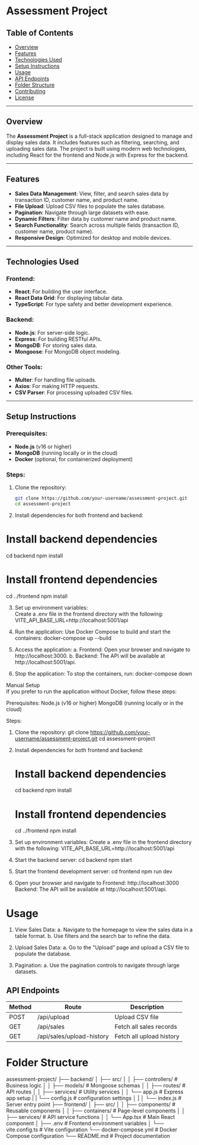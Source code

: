# Assessment Project

## Table of Contents

- [Overview](#overview)
- [Features](#features)
- [Technologies Used](#technologies-used)
- [Setup Instructions](#setup-instructions)
- [Usage](#usage)
- [API Endpoints](#api-endpoints)
- [Folder Structure](#folder-structure)
- [Contributing](#contributing)
- [License](#license)

---

## Overview

The **Assessment Project** is a full-stack application designed to manage and display sales data. It includes features such as filtering, searching, and uploading sales data. The project is built using modern web technologies, including React for the frontend and Node.js with Express for the backend.

---

## Features

- **Sales Data Management**: View, filter, and search sales data by transaction ID, customer name, and product name.
- **File Upload**: Upload CSV files to populate the sales database.
- **Pagination**: Navigate through large datasets with ease.
- **Dynamic Filters**: Filter data by customer name and product name.
- **Search Functionality**: Search across multiple fields (transaction ID, customer name, product name).
- **Responsive Design**: Optimized for desktop and mobile devices.

---

## Technologies Used

### Frontend:

- **React**: For building the user interface.
- **React Data Grid**: For displaying tabular data.
- **TypeScript**: For type safety and better development experience.

### Backend:

- **Node.js**: For server-side logic.
- **Express**: For building RESTful APIs.
- **MongoDB**: For storing sales data.
- **Mongoose**: For MongoDB object modeling.

### Other Tools:

- **Multer**: For handling file uploads.
- **Axios**: For making HTTP requests.
- **CSV Parser**: For processing uploaded CSV files.

---

## Setup Instructions

### Prerequisites:

- **Node.js** (v16 or higher)
- **MongoDB** (running locally or in the cloud)
- **Docker** (optional, for containerized deployment)

### Steps:

1. Clone the repository:
   ```bash
   git clone https://github.com/your-username/assessment-project.git
   cd assessment-project
   ```
2. Install dependencies for both frontend and backend:

# Install backend dependencies

cd backend
npm install

# Install frontend dependencies

cd ../frontend
npm install

3. Set up environment variables:  
    Create a .env file in the frontend directory with the following:
   VITE_API_BASE_URL=http://localhost:5001/api

4. Run the application:
   Use Docker Compose to build and start the containers:
   docker-compose up --build

5. Access the application:
   a. Frontend: Open your browser and navigate to http://localhost:3000.
   b. Backend: The API will be available at http://localhost:5001/api.

6. Stop the application:
   To stop the containers, run:
   docker-compose down

Manual Setup  
 If you prefer to run the application without Docker, follow these steps:

Prerequisites:
Node.js (v16 or higher)
MongoDB (running locally or in the cloud)

Steps:

1. Clone the repository:
   git clone https://github.com/your-username/assessment-project.git
   cd assessment-project
2. Install dependencies for both frontend and backend:

   # Install backend dependencies

   cd backend
   npm install

   # Install frontend dependencies

   cd ../frontend
   npm install

3. Set up environment variables:
   Create a .env file in the frontend directory with the following:
   VITE_API_BASE_URL=http://localhost:5001/api

4. Start the backend server:
   cd backend
   npm start
5. Start the frontend development server:
   cd frontend
   npm run dev

6. Open your browser and navigate to
   Frontend: http://localhost:3000
   Backend: The API will be available at http://localhost:5001/api.

# Usage

1.  View Sales Data:
    a. Navigate to the homepage to view the sales data in a table format.
    b. Use filters and the search bar to refine the data.

2.  Upload Sales Data:
    a. Go to the "Upload" page and upload a CSV file to populate the database.

3.  Pagination:
    a. Use the pagination controls to navigate through large datasets.

## API Endpoints

| Method | Route                     | Description              |
| ------ | ------------------------- | ------------------------ |
| POST   | /api/upload               | Upload CSV file          |
| GET    | /api/sales                | Fetch all sales records  |
| GET    | /api/sales/upload-history | Fetch all upload history |

# Folder Structure

assessment-project/
├── backend/
│ ├── src/
│ │ ├── controllers/ # Business logic
│ │ ├── models/ # Mongoose schemas
│ │ ├── routes/ # API routes
│ │ ├── services/ # Utility services
│ │ └── app.js # Express app setup
| | └── config.js # configuration settings
│ |
│ └── index.js # Server entry point
├── frontend/
│ ├── src/
│ │ ├── components/ # Reusable components
│ │ ├── containers/ # Page-level components
│ │ ├── services/ # API service functions
│ │ └── App.tsx # Main React component
│ ├── .env # Frontend environment variables
│ └── vite.config.ts # Vite configuration
└── docker-compose.yml # Docker Compose configuration
└── README.md # Project documentation

